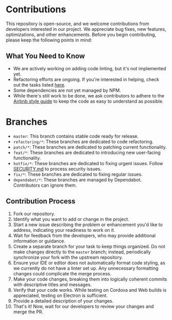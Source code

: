 # Contributions

This repository is open-source, and we welcome contributions from developers interested in our project. We appreciate bug fixes, new features, optimizations, and other enhancements. Before you begin contributing, please keep the following points in mind:

## What You Need to Know

- We are actively working on adding code linting, but it's not implemented yet.
- Refactoring efforts are ongoing. If you're interested in helping, check out the tasks listed [here](https://github.com/pocketnetteam/pocketnet.gui/issues/441).
- Some dependencies are not yet managed by NPM.
- While there's still work to be done, we ask contributors to adhere to the [Airbnb style guide](https://airbnb.io/javascript/) to keep the code as easy to understand as possible.

# Branches

- `master`: This branch contains stable code ready for release.
- `refactoring/*`: These branches are dedicated to code refactoring.
- `patch/*`: These branches are dedicated to patching current functionality.
- `feat/*`: These branches are dedicated to introducing new user-facing functionality.
- `hotfix/*`: These branches are dedicated to fixing urgent issues. Follow [SECURITY.md](https://github.com/pocketnetteam/pocketnet.gui/blob/master/SECURITY.md) to process security issues.
- `fix/*`: These branches are dedicated to fixing regular issues.
- `dependabot/*`: These branches are managed by Dependabot. Contributors can ignore them.

## Contribution Process

1. Fork our repository.
2. Identify what you want to add or change in the project.
3. Start a new issue describing the problem or enhancement you'd like to address, indicating your readiness to work on it.
4. Wait for feedback from the developers, who may provide additional information or guidance.
5. Create a separate branch for your task to keep things organized. Do not make changes directly to the `master` branch; instead, periodically synchronize your fork with the upstream repository.
6. Ensure your IDE or editor does not automatically format code styling, as we currently do not have a linter set up. Any unnecessary formatting changes could complicate the merge process.
7. Make your code changes, breaking them into logically coherent commits with descriptive titles and messages.
8. Verify that your code works. While testing on Cordova and Web builds is appreciated, testing on Electron is sufficient.
9. Provide a detailed description of your changes.
10. That's it! Now, wait for our developers to review your changes and merge the PR.
